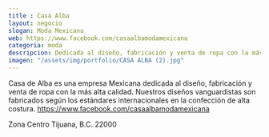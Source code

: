 ```yaml
---
title : Casa Alba
layout: negocio
slogan: Moda Mexicana
web: https://www.facebook.com/casaalbamodamexicana
categoria: moda
descripcion: Dedicada al diseño, fabricación y venta de ropa con la más alta calidad.
imagen: "/assets/img/portfolio/CASA ALBA (2).jpg"
---
```


Casa de Alba es una empresa Mexicana dedicada al diseño, fabricación y venta de ropa con la más alta calidad. Nuestros diseños vanguardistas son fabricados según los estándares internacionales en la confección de alta costura.
https://www.facebook.com/casaalbamodamexicana

Zona Centro
Tijuana, B.C. 22000
